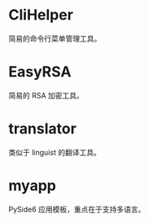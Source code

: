 # CliHelper

简易的命令行菜单管理工具。

# EasyRSA

简易的 RSA 加密工具。

# translator

类似于 linguist 的翻译工具。

# myapp

PySide6 应用模板，重点在于支持多语言。
